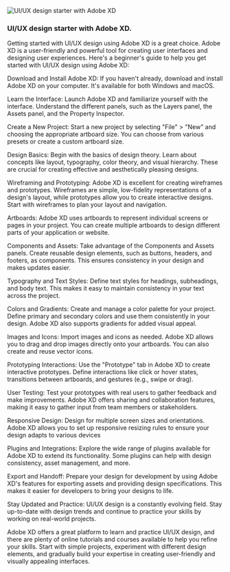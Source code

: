 ![UI/UX design starter with Adobe XD](/images/blog-image-3.jpg)

### UI/UX design starter with Adobe XD.
Getting started with UI/UX design using Adobe XD is a great choice. Adobe XD is a user-friendly and powerful tool for creating user interfaces and designing user experiences. Here's a beginner's guide to help you get started with UI/UX design using Adobe XD:

Download and Install Adobe XD:
If you haven't already, download and install Adobe XD on your computer. It's available for both Windows and macOS.

Learn the Interface:
Launch Adobe XD and familiarize yourself with the interface. Understand the different panels, such as the Layers panel, the Assets panel, and the Property Inspector.

Create a New Project:
Start a new project by selecting "File" > "New" and choosing the appropriate artboard size. You can choose from various presets or create a custom artboard size.

Design Basics:
Begin with the basics of design theory. Learn about concepts like layout, typography, color theory, and visual hierarchy. These are crucial for creating effective and aesthetically pleasing designs.

Wireframing and Prototyping:
Adobe XD is excellent for creating wireframes and prototypes. Wireframes are simple, low-fidelity representations of a design's layout, while prototypes allow you to create interactive designs. Start with wireframes to plan your layout and navigation.

Artboards:
Adobe XD uses artboards to represent individual screens or pages in your project. You can create multiple artboards to design different parts of your application or website.

Components and Assets:
Take advantage of the Components and Assets panels. Create reusable design elements, such as buttons, headers, and footers, as components. This ensures consistency in your design and makes updates easier.

Typography and Text Styles:
Define text styles for headings, subheadings, and body text. This makes it easy to maintain consistency in your text across the project.

Colors and Gradients:
Create and manage a color palette for your project. Define primary and secondary colors and use them consistently in your design. Adobe XD also supports gradients for added visual appeal.

Images and Icons:
Import images and icons as needed. Adobe XD allows you to drag and drop images directly onto your artboards. You can also create and reuse vector icons.

Prototyping Interactions:
Use the "Prototype" tab in Adobe XD to create interactive prototypes. Define interactions like click or hover states, transitions between artboards, and gestures (e.g., swipe or drag).

User Testing:
Test your prototypes with real users to gather feedback and make improvements. Adobe XD offers sharing and collaboration features, making it easy to gather input from team members or stakeholders.

Responsive Design:
Design for multiple screen sizes and orientations. Adobe XD allows you to set up responsive resizing rules to ensure your design adapts to various devices

Plugins and Integrations:
Explore the wide range of plugins available for Adobe XD to extend its functionality. Some plugins can help with design consistency, asset management, and more.

Export and Handoff:
Prepare your design for development by using Adobe XD's features for exporting assets and providing design specifications. This makes it easier for developers to bring your designs to life.

Stay Updated and Practice:
UI/UX design is a constantly evolving field. Stay up-to-date with design trends and continue to practice your skills by working on real-world projects.

Adobe XD offers a great platform to learn and practice UI/UX design, and there are plenty of online tutorials and courses available to help you refine your skills. Start with simple projects, experiment with different design elements, and gradually build your expertise in creating user-friendly and visually appealing interfaces.